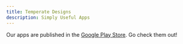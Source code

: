 ```yaml
---
title: Temperate Designs
description: Simply Useful Apps
---
```


Our apps are published in the [Google Play Store](https://play.google.com/store/apps/dev?id=5570979445892256716). Go check them out!
